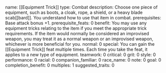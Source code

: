 name: [[Equipment Trick]]
type: Combat
description: Choose one piece of equipment, such as boots, a cloak, rope, a shield, or a heavy blade scab[[bard]]. You understand how to use that item in combat.
prerequisites: Base attack bonus +1.
prerequisite_feats: 0
benefit: You may use any equipment tricks relating to the item if you meet the appropriate trick requirements. If the item would normally be considered an improvised weapon, you may treat it as a normal weapon or an improvised weapon, whichever is more beneficial for you.
normal: 0
special: You can gain the [[Equipment Trick]] feat multiple times. Each time you take the feat, it applies to a new type of equipment.
teamwork: 0
critical: 0
grit: 0
style: 0
performance: 0
racial: 0
companion_familiar: 0
race_name: 0
note: 0
goal: 0
completion_benefit: 0
multiples: 1
suggested_traits: 0

